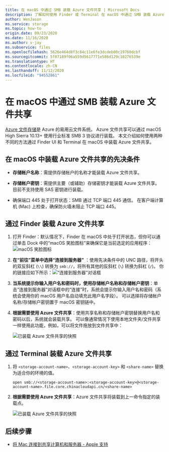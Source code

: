 ```yaml
---
title: 在 macOS 中通过 SMB 装载 Azure 文件共享 | Microsoft Docs
description: 了解如何使用 Finder 或 Terminal 在 macOS 中通过 SMB 装载 Azure 文件共享。 Azure 文件存储是 Azure 的易用云文件系统。
author: WenJason
ms.service: storage
ms.topic: how-to
origin.date: 09/23/2020
ms.date: 11/16/2020
ms.author: v-jay
ms.subservice: files
ms.openlocfilehash: 5626e464d8f3c84c11e6fe3dcdeb00c19760dcbf
ms.sourcegitcommit: 5f07189f06a559d5617771e586d129c10276539e
ms.translationtype: HT
ms.contentlocale: zh-CN
ms.lasthandoff: 11/12/2020
ms.locfileid: "94552861"
---
```

# <a name="mount-azure-file-share-over-smb-with-macos"></a>在 macOS 中通过 SMB 装载 Azure 文件共享
[Azure 文件存储](storage-files-introduction.md)是 Azure 的易用云文件系统。 Azure 文件共享可以通过 macOS High Sierra 10.13+ 使用行业标准 SMB 3 协议进行装载。 本文介绍如何使用两种不同的方法通过 Finder UI 和 Terminal 在 macOS 中装载 Azure 文件共享。

## <a name="prerequisites-for-mounting-an-azure-file-share-on-macos"></a>在 macOS 中装载 Azure 文件共享的先决条件
* **存储帐户名称**：需提供存储帐户的名称才能装载 Azure 文件共享。

* **存储帐户密钥**：需提供主要（或辅助）存储密钥才能装载 Azure 文件共享。 目前不支持使用 SAS 密钥进行装载。

* 确保端口 445 处于打开状态：SMB 通过 TCP 端口 445 通信。 在客户端计算机 (Mac) 上检查，确保防火墙未阻止 TCP 端口 445。

## <a name="mount-an-azure-file-share-via-finder"></a>通过 Finder 装载 Azure 文件共享
1. 打开 Finder：默认情况下，Finder 在 macOS 中处于打开状态，但你可以通过单击 Dock 中的“macOS 笑脸图标”来确保它是当前选定的应用程序：  
    ![macOS 笑脸图标](./media/storage-how-to-use-files-mac/mount-via-finder-1.png)

2. **在“前往”菜单中选择“连接到服务器”** ：使用先决条件中的 UNC 路径，将开头的双反斜杠 (`\\`) 转换为 `smb://`，将所有其他的反斜杠 (`\`) 转换为斜杠 (`/`)。 你的链接应如下所示：![“连接到服务器”对话框](./media/storage-how-to-use-files-mac/mount-via-finder-2.png)

3. **当系统提示你输入用户名和密码时，使用存储帐户名称和存储帐户密钥**：单击“连接到服务器”对话框中的“连接”时，系统会提示你输入用户名和密码（系统会使用你的 macOS 用户名自动填充此用户名字段）。 可以选择将存储帐户名称/存储帐户密钥置于 macOS 密钥链中。

4. **根据需要使用 Azure 文件共享**：使用共享名称和存储帐户密钥替换用户名和密码以后，系统就会装载共享。 可以像通常情况下使用本地文件夹/文件共享一样使用此功能，例如，可以将文件拖放到文件共享中：

    ![已装载 Azure 文件共享的快照](./media/storage-how-to-use-files-mac/mount-via-finder-3.png)

## <a name="mount-an-azure-file-share-via-terminal"></a>通过 Terminal 装载 Azure 文件共享
1. 将 `<storage-account-name>`、`<storage-account-key>` 和 `<share-name>` 替换为适合你的环境的值。

    ```
    open smb://<storage-account-name>:<storage-account-key>@<storage-account-name>.file.core.chinacloudapi.cn/<share-name>
    ```

2. **根据需要使用 Azure 文件共享**：Azure 文件共享将装载到上一命令指定的装载点。  

    ![已装载 Azure 文件共享的快照](./media/storage-how-to-use-files-mac/mount-via-terminal-1.png)

## <a name="next-steps"></a>后续步骤
* [将 Mac 连接到共享计算机和服务器 - Apple 支持](https://support.apple.com/guide/mac-help/connect-mac-shared-computers-servers-mchlp1140/mac)
